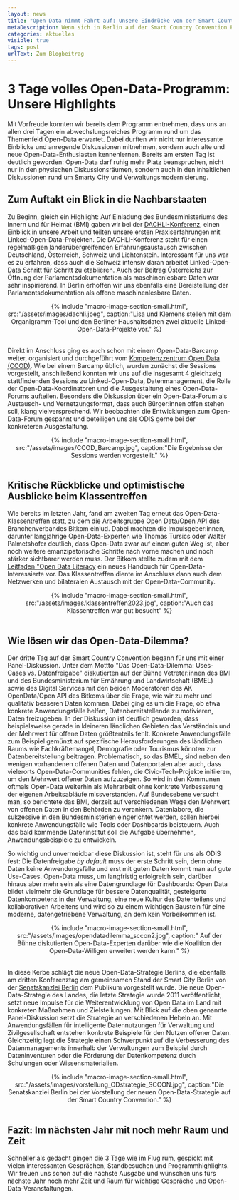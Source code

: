 ```yaml
---
layout: news
title: "Open Data nimmt Fahrt auf: Unsere Eindrücke von der Smart Country Convention"
metaDescription: Wenn sich in Berlin auf der Smart Country Convention Expert:innen und Aussteller aus der Verwaltungsmodernisierung und -digitalisierung zusammenfinden, kommt man am Thema Open Data nicht vorbei. Ob auf Panels zu Smart City oder ganz konkret in den einzelnen Open-Data-Formaten, zunehmend wird deutlich. In der Verwaltung schlummert ein enomer Datenschatz, den es zu befreien gilt, als Grundlage für Smart City & KI-Anwendungen und zur Stärkung von Transparenz und demokratischen Strukuren. Wir waren alle 3 Tage auf der Smart Country Convention und berichten von unseren Highlights.
categories: aktuelles
visible: true
tags: post
urlText: Zum Blogbeitrag
---
```

# 3 Tage volles Open-Data-Programm: Unsere Highlights
Mit Vorfreude konnten wir bereits dem Programm entnehmen, dass uns an allen drei Tagen ein abwechslungsreiches Programm rund um das Themenfeld Open-Data erwartet. Dabei durften wir nicht nur interessante Einblicke und anregende Diskussionen mitnehmen, sondern auch alte und neue Open-Data-Enthusiasten kennenlernen. Bereits am ersten Tag ist deutlich geworden: Open-Data darf ruhig mehr Platz beanspruchen, nicht nur in den physischen Diskussionsräumen, sondern auch in den inhaltlichen Diskussionen rund um Smarty City und Verwaltungsmodernisierung. 

## Zum Auftakt ein Blick in die Nachbarstaaten 
Zu Beginn, gleich ein Highlight: Auf Einladung des Bundesministeriums des Innern und für Heimat (BMI) gaben wir bei der [DACHLI-Konferenz](https://www.govdata.de/web/guest/ogd-dachli), einen Einblick in unsere Arbeit und teilten unsere ersten Praxiserfahrungen mit Linked-Open-Data-Projekten. Die DACHLI-Konferenz steht für einen regelmäßigen länderübergreifenden Erfahrungsaustausch zwischen Deutschland, Österreich, Schweiz und Lichtenstein. Interessant für uns war es zu erfahren, dass auch die Schweiz intensiv daran arbeitet Linked-Open-Data Schritt für Schritt zu etablieren. Auch der Beitrag Österreichs zur Öffnung der Parlamentsdokumentation als maschinenlesbare Daten war sehr inspirierend. In Berlin erhoffen wir uns ebenfalls eine Bereistellung der Parlamentsdokumentation als offene maschinenlesbare Daten. 

<center>
{% include "macro-image-section-small.html", src:"/assets/images/dachli.jpeg", caption:"Lisa und Klemens stellen mit dem Organigramm-Tool und den Berliner Haushaltsdaten zwei aktuelle Linked-Open-Data-Projekte vor." %}
</center>
<br>

 Direkt im Anschluss ging es auch schon mit einem Open-Data-Barcamp weiter, organisiert und durchgeführt vom [Kompetenzzentrum Open Data (CCOD)](https://www.bva.bund.de/DE/Services/Behoerden/Beratung/Beratungszentrum/OpenData/opendata_node.html). Wie bei einem Barcamp üblich, wurden zunächst die Sessions vorgestellt, anschließend konnten wir uns auf die insgesamt 4 gleichzeig stattfindenden Sessions zu Linked-Open-Data, Datenmanagement, die Rolle der Open-Data-Koordinatoren und die Ausgestaltung eines Open-Data-Forums aufteilen. Besonders die Diskussion über ein Open-Data-Forum als Austausch- und Vernetzungsformat, dass auch Bürger:innen offen stehen soll, klang vielversprechend. Wir beobachten die Entwicklungen zum Open-Data-Forum gespannt und beteiligen uns als ODIS gerne bei der konkreteren Ausgestaltung.


 <center>
{% include "macro-image-section-small.html", src:"/assets/images/CCOD_Barcamp.jpg", caption:"Die Ergebnisse der Sessions werden vorgestellt." %}
</center>
<br>

## Kritische Rückblicke und optimistische Ausblicke beim Klassentreffen 

Wie bereits im letzten Jahr, fand am zweiten Tag erneut das Open-Data-Klassentreffen statt, zu dem die Arbeitsgruppe Open Data/Open API des Branchenverbandes Bitkom einlud. Dabei machten die Impulsgeber:innen, darunter langjährige Open-Data-Experten wie Thomas Tursics oder Walter Palmetshofer deutlich, dass Open-Data zwar auf einem guten Weg ist, aber noch weitere emanzipatorische Schritte nach vorne machen und noch stärker sichtbarer werden muss. Der Bitkom stellte zudem mit dem [Leitfaden "Open Data Literacy](https://www.bitkom.org/Bitkom/Publikationen/Leitfaden-Open-Data-Literacy) ein neues Handbuch für Open-Data-Interessierte vor. Das Klassentreffen diente im Anschluss dann auch dem Netzwerken und bilateralen Austausch mit der Open-Data-Community. 

<center>
{% include "macro-image-section-small.html", src:"/assets/images/klassentreffen2023.jpg", caption:"Auch das Klassentreffen war gut besucht" %}
</center>
<br>

## Wie lösen wir das Open-Data-Dilemma? 
Der dritte Tag auf der Smart Country Convention begann für uns mit einer Panel-Diskussion. Unter dem Mottto "Das Open-Data-Dilemma: Uses-Cases vs. Datenfreigabe" diskutierten auf der Bühne Vetreter:innen des BMI und des Bundesministerium für Ernährung und Landwirtschaft (BMEL) sowie des Digital Services mit den beiden Moderatoren des AK OpenData/Open API des Bitkoms über die Frage, wie wir zu mehr und qualitativ besseren Daten kommen. Dabei ging es um die Frage, ob etwa konkrete Anwendungsfälle helfen, Datenbereitstellende zu motivieren, Daten freizugeben. In der Diskussion ist deutlich geworden, dass beispielsweise gerade in kleineren ländlichen Gebieten das Verständnis und der Mehrwert für offene Daten größtenteils fehlt. Konkrete Anwendungsfälle zum Beispiel gemünzt auf spezifische Herausforderungen des ländlichen Raums wie Fachkräftemangel, Demografie oder Tourismus könnten zur Datenbereitstellung beitragen. Problematisch, so das BMEL, sind neben den wenigen vorhandenen offenen Daten und Datenportalen aber auch, dass vielerorts Open-Data-Communities fehlen, die Civic-Tech-Projekte initiieren, um den Mehrwert offener Daten aufzuzeigen. So wird in den Kommunen oftmals Open-Data weiterhin als Mehrarbeit ohne konkrete Verbesserung der eigenen Arbeitsabläufe missverstanden.
Auf Bundesebene versucht man, so berichtete das BMI, derzeit auf verschiedenen Wege den Mehrwert von offenen Daten in den Behörden zu verankern. Datenlabore, die sukzessive in den Bundesministerien eingerichtet werden, sollen hierbei konkrete Anwendungsfälle wie Tools oder Dashboards beisteuern. Auch das bald kommende Dateninstitut soll die Aufgabe übernehmen, Anwendungsbeispiele zu entwickeln. 
<br>

So wichtig und unvermeidbar diese Diskussion ist, steht für uns als ODIS fest: Die Datenfreigabe *by default* muss der erste Schritt sein, denn ohne Daten keine Anwendungsfälle und erst mit guten Daten kommt man auf gute Use-Cases. Open-Data muss, um langfristig erfolgreich sein, darüber hinaus aber mehr sein als eine Datengrundlage für Dashboards: Open Data bildet vielmehr die Grundlage für bessere Datenqualität, gesteigerte Datenkompetenz in der Verwaltung, eine neue Kultur des Datenteilens und kollaborativen Arbeitens und wird so zu einem wichtigen Baustein für eine moderne, datengetriebene Verwaltung, an dem kein Vorbeikommen ist.

<center>
{% include "macro-image-section-small.html", src:"/assets/images/opendatadilemma_sccon2.jpg", caption:" Auf der Bühne diskutierten Open-Data-Experten darüber wie die Koalition der Open-Data-Willigen erweitert werden kann." %}
</center>
<br>

In diese Kerbe schlägt die neue Open-Data-Strategie Berlins, die ebenfalls am dritten Konferenztag am gemeinsamen Stand der Smart City Berlin von der  [Senatskanzlei Berlin](https://www.berlin.de/moderne-verwaltung/e-government/open-data/) dem Publikum vorgestellt wurde. Die neue Open-Data-Strategie des Landes, die letzte Strategie wurde 2011 veröffentlicht, setzt neue Impulse für die Weiterentwicklung von Open Data im Land mit konkreten Maßnahmen und Zielstellungen. Mit Blick auf die oben genannte Panel-Diskussion setzt die Strategie an verschiedenen Hebeln an. Mit Anwendungsfällen für intelligente Datennutzungen für Verwaltung und Zivilgesellschaft entstehen konkrete Beispiele für den Nutzen offener Daten. Gleichzeitig legt die Strategie einen Schwerpunkt auf die Verbesserung des Datenmanagements innerhalb der Verwaltungen zum Beispiel durch Dateninventuren oder die Förderung der Datenkompetenz durch Schulungen oder Wissensmaterialien.


<center>
{% include "macro-image-section-small.html", src:"/assets/images/vorstellung_ODstrategie_SCCON.jpg", caption:"Die Senatskanzlei Berlin bei der Vorstellung der neuen Open-Data-Strategie auf der Smart Country Convention." %}
</center>
<br>

## Fazit: Im nächsten Jahr mit noch mehr Raum und Zeit
Schneller als gedacht gingen die 3 Tage wie im Flug rum, gespickt mit vielen interessanten Gesprächen, Standbesuchen und Programmhighlights. Wir freuen uns schon auf die nächste Ausgabe und wünschen uns fürs nächste Jahr noch mehr Zeit und Raum für wichtige Gespräche und Open-Data-Veranstaltungen.

